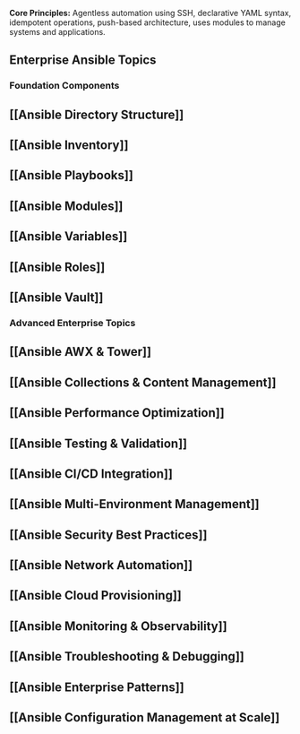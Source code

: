 **Core Principles:** Agentless automation using SSH, declarative YAML syntax, idempotent operations, push-based architecture, uses modules to manage systems and applications.

## Enterprise Ansible Topics

### Foundation Components
## [[Ansible Directory Structure]]
## [[Ansible Inventory]]
## [[Ansible Playbooks]]
## [[Ansible Modules]]
## [[Ansible Variables]]
## [[Ansible Roles]]
## [[Ansible Vault]]

### Advanced Enterprise Topics
## [[Ansible AWX & Tower]]
## [[Ansible Collections & Content Management]]
## [[Ansible Performance Optimization]]
## [[Ansible Testing & Validation]]
## [[Ansible CI/CD Integration]]
## [[Ansible Multi-Environment Management]]
## [[Ansible Security Best Practices]]
## [[Ansible Network Automation]]
## [[Ansible Cloud Provisioning]]
## [[Ansible Monitoring & Observability]]
## [[Ansible Troubleshooting & Debugging]]
## [[Ansible Enterprise Patterns]]
## [[Ansible Configuration Management at Scale]]


